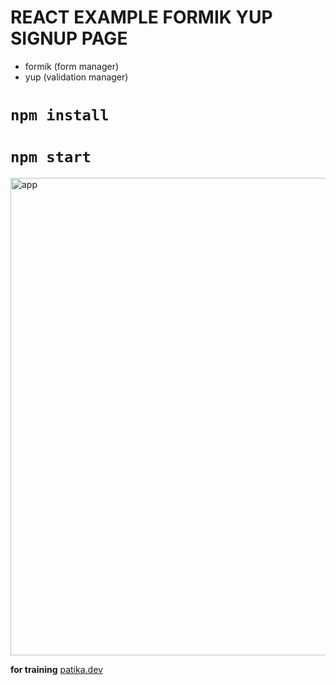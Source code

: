 # REACT EXAMPLE FORMIK YUP SIGNUP PAGE

- formik (form manager)
- yup (validation manager)

# `npm install`
# `npm start`

<img width="764" alt="app" src="https://user-images.githubusercontent.com/51813597/184861321-ee855948-ad30-4be8-a013-290c8df54d43.png">

**for training**
[patika.dev](https://patika.dev)
